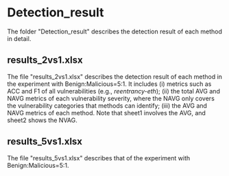 # Detection_result

The folder "Detection_result" describes the detection result of each method in detail.

## results_2vs1.xlsx

The file "results_2vs1.xlsx" describes the detection result of each method in the experiment with Benign:Malicious=5:1. It includes (i) metrics such as ACC and F1 of all vulnerabilities (e.g., *reentrancy-eth*); (ii) the total AVG and NAVG metrics of each vulnerability severity, where the NAVG only covers the vulnerability categories that methods can identify; (iii) the AVG and NAVG metrics of each method. Note that sheet1 involves the AVG, and sheet2 shows the NVAG.

## results_5vs1.xlsx

The file "results_5vs1.xlsx" describes that of the experiment with Benign:Malicious=5:1.
